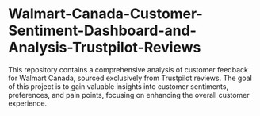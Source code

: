 # Walmart-Canada-Customer-Sentiment-Dashboard-and-Analysis-Trustpilot-Reviews
This repository contains a comprehensive analysis of customer feedback for Walmart Canada, sourced exclusively from Trustpilot reviews. The goal of this project is to gain valuable insights into customer sentiments, preferences, and pain points, focusing on enhancing the overall customer experience.
